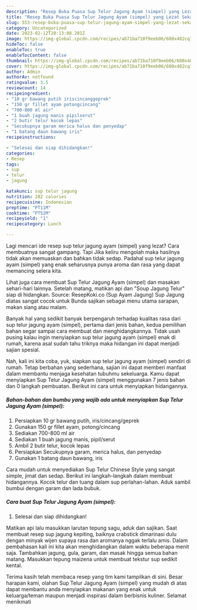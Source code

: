 ```yaml
---
description: "Resep Buka Puasa Sup Telur Jagung Ayam (simpel) yang Lezat Sekali"
title: "Resep Buka Puasa Sup Telur Jagung Ayam (simpel) yang Lezat Sekali"
slug: 553-resep-buka-puasa-sup-telur-jagung-ayam-simpel-yang-lezat-sekali
category: Uncategorized
date: 2023-02-12T20:13:08.201Z
image: https://img-global.cpcdn.com/recipes/ab71ba710f9eeb06/680x482cq70/sup-telur-jagung-ayam-simpel-foto-resep-utama.jpg
hideToc: false
enableToc: true
enableTocContent: false
thumbnail: https://img-global.cpcdn.com/recipes/ab71ba710f9eeb06/680x482cq70/sup-telur-jagung-ayam-simpel-foto-resep-utama.jpg
cover: https://img-global.cpcdn.com/recipes/ab71ba710f9eeb06/680x482cq70/sup-telur-jagung-ayam-simpel-foto-resep-utama.jpg
author: Admin
authorAv: notfound
ratingvalue: 3.5
reviewcount: 14
recipeingredient:
- "10 gr bawang putih iriscincanggeprek"
- "150 gr fillet ayam potongcincang"
- "700-800 ml air"
- "1 buah jagung manis pipilserut"
- "2 butir telur kocok lepas"
- "Secukupnya garam merica halus dan penyedap"
- "1 batang daun bawang iris"
recipeinstructions:

- "Selesai dan siap dihidangkan!"
categories:
- Resep
tags:
- sup
- telur
- jagung

katakunci: sup telur jagung 
nutrition: 282 calories
recipecuisine: Indonesian
preptime: "PT11M"
cooktime: "PT52M"
recipeyield: "1"
recipecategory: Lunch

---
```



Lagi mencari ide resep sup telur jagung ayam (simpel) yang lezat? Cara membuatnya sangat gampang. Tapi Jika keliru mengolah maka hasilnya tidak akan memuaskan dan bahkan tidak sedap. Padahal sup telur jagung ayam (simpel) yang enak seharusnya punya aroma dan rasa yang dapat memancing selera kita.


Lihat juga cara membuat Sup Telur Jagung Ayam (simpel) dan masakan sehari-hari lainnya. Setelah matang, matikan api dan &#34;Soup Jagung Telur&#34; siap di hidangkan. Source: ResepKoki.co (Sup Ayam Jagung) Sup Jagung diatas sangat cocok untuk Bunda sajikan sebagai menu utama sarapan, makan siang atau malam.

Banyak hal yang sedikit banyak berpengaruh terhadap kualitas rasa dari sup telur jagung ayam (simpel), pertama dari jenis bahan, kedua pemilihan bahan segar sampai cara membuat dan menghidangkannya. Tidak usah pusing kalau ingin menyiapkan sup telur jagung ayam (simpel) enak di rumah, karena asal sudah tahu triknya maka hidangan ini dapat menjadi sajian spesial.


Nah, kali ini kita coba, yuk, siapkan sup telur jagung ayam (simpel) sendiri di rumah. Tetap berbahan yang sederhana, sajian ini dapat memberi manfaat dalam membantu menjaga kesehatan tubuhmu sekeluarga. Kamu dapat menyiapkan Sup Telur Jagung Ayam (simpel) menggunakan 7 jenis bahan dan 0 langkah pembuatan. Berikut ini cara untuk menyiapkan hidangannya.

<!--inarticleads1-->

##### Bahan-bahan dan bumbu yang wajib ada untuk menyiapkan Sup Telur Jagung Ayam (simpel):

1. Persiapkan 10 gr bawang putih, iris/cincang/geprek
1. Gunakan 150 gr fillet ayam, potong/cincang
1. Sediakan 700-800 ml air
1. Sediakan 1 buah jagung manis, pipil/serut
1. Ambil 2 butir telur, kocok lepas
1. Persiapkan Secukupnya garam, merica halus, dan penyedap
1. Gunakan 1 batang daun bawang, iris


Cara mudah untuk menyediakan Sup Telur Chinese Style yang sangat simple, jimat dan sedap. Berikut ini langkah-langkah dalam membuat hidangannya. Kocok telur dan tuang dalam sup perlahan-lahan. Aduk sambil bumbui dengan garam dan lada bubuk. 

<!--inarticleads2-->

##### Cara buat Sup Telur Jagung Ayam (simpel):


1. Selesai dan siap dihidangkan!

Matikan api lalu masukkan larutan tepung sagu, aduk dan sajikan. Saat membuat resep sup jagung kepiting, baiknya crabstick dimarinasi dulu dengan minyak wijen supaya rasa dan aromanya nggak terlalu amis. Dalam pembahasan kali ini kita akan menghidangkan dalam waktu beberapa menit saja. Tambahkan jagung, gula, garam, dan masak hingga semua bahan matang. Masukkan tepung maizena untuk membuat tekstur sup sedikit kental. 

Terima kasih telah membaca resep yang tim kami tampilkan di sini. Besar harapan kami, olahan Sup Telur Jagung Ayam (simpel) yang mudah di atas dapat membantu anda menyiapkan makanan yang enak untuk keluarga/teman maupun menjadi inspirasi dalam berbisnis kuliner. Selamat menikmati
